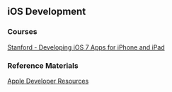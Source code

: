 ## iOS Development

### Courses
[Stanford - Developing iOS 7 Apps for iPhone and iPad](http://online.stanford.edu/course/developing-ios7-apps-fall-2013)

### Reference Materials
[Apple Developer Resources](https://developer.apple.com/devcenter/ios/index.action)